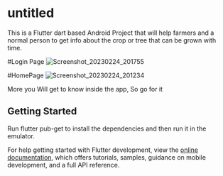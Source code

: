 # untitled

This is a Flutter dart based Android Project that will help farmers and a normal person to get info about the crop or tree that can be grown with time.

#Login Page
![Screenshot_20230224_201755](https://user-images.githubusercontent.com/96331686/221208386-00629e15-63b0-4178-bed2-3b971796d961.png)

#HomePage
![Screenshot_20230224_201234](https://user-images.githubusercontent.com/96331686/221208402-09f2000f-5d98-4f35-b00e-c83e4c2a8f7d.png)

More you Will get to know inside the app, So go for it


## Getting Started

Run flutter pub-get to install the dependencies and then run it in the emulator.

For help getting started with Flutter development, view the
[online documentation](https://docs.flutter.dev/), which offers tutorials,
samples, guidance on mobile development, and a full API reference.
